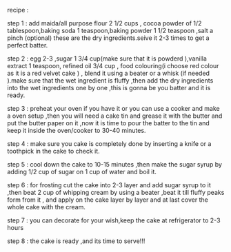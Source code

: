 recipe :

step 1 : add maida/all purpose flour 2 1/2 cups , cocoa powder of 1/2 tablespoon,baking soda 1 teaspoon,baking powder 1 1/2 teaspoon ,salt a pinch (optional)  these are the dry ingredients.seive it 2-3 times to get a perfect batter.

step 2 : egg 2-3 ,sugar 1 3/4 cup(make sure that it is powderd ),vanilla extract 1 teaspoon,
refined oil 3/4 cup , food colouring(i choose red colour as it is a red velvet cake ) , blend it using a beater or a whisk (if needed ).make sure that the wet  ingredient is fluffy ,then add the dry ingredients into the wet ingredients one by one ,this is gonna be you batter and it is ready.

step 3 : preheat your oven if you have it or you can use a cooker and make a oven setup ,then you will need a cake tin and grease it with the butter and put the butter paper on it ,now it is time to pour the batter to the tin and keep it inside the oven/cooker to 30-40 minutes. 

step 4 :  make sure you cake is completely done  by inserting a knife or a toothpick in the cake to check it. 

step 5 :  cool down the cake to 10-15 minutes ,then make the sugar syrup by adding 1/2 cup of sugar on  1 cup of water and boil it.

step 6 : for frosting cut the cake into 2-3 layer and add sugar syrup to it ,then beat 2 cup of  whipping cream by using a beater ,beat it till fluffy peaks form  from it , and apply on the cake layer by layer and at last cover the whole cake with the cream.

step 7 : you can decorate for your wish,keep the cake at refrigerator to 2-3 hours 

step 8 : the cake is ready ,and its time to serve!!!







